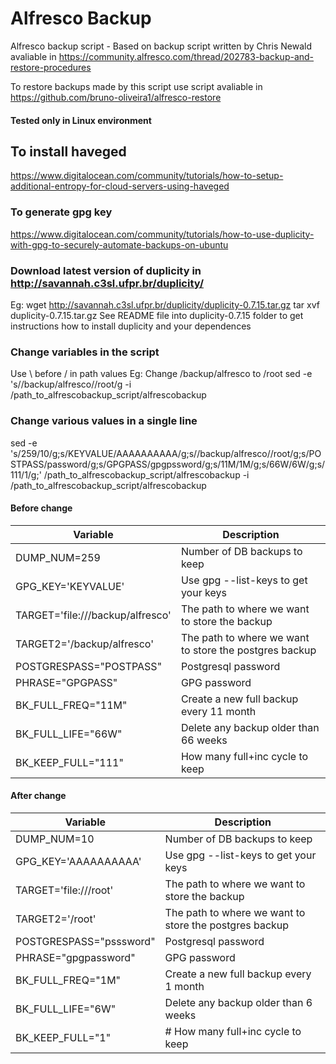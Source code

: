 # Alfresco Backup 
Alfresco backup script - Based on backup script written by Chris Newald avaliable in https://community.alfresco.com/thread/202783-backup-and-restore-procedures

To restore backups made by this script use script avaliable in https://github.com/bruno-oliveira1/alfresco-restore

#### Tested only in Linux environment

## To install haveged 
https://www.digitalocean.com/community/tutorials/how-to-setup-additional-entropy-for-cloud-servers-using-haveged

### To generate gpg key
https://www.digitalocean.com/community/tutorials/how-to-use-duplicity-with-gpg-to-securely-automate-backups-on-ubuntu

### Download latest version of duplicity in http://savannah.c3sl.ufpr.br/duplicity/
Eg: wget http://savannah.c3sl.ufpr.br/duplicity/duplicity-0.7.15.tar.gz
tar xvf duplicity-0.7.15.tar.gz
See README file into duplicity-0.7.15 folder to get instructions how to install duplicity and your dependences  

### Change variables in the script 
Use \ before / in path values
Eg: Change /backup/alfresco to /root 
sed -e 's/\/backup\/alfresco/\/root/g -i /path_to_alfrescobackup_script/alfrescobackup

### Change various values in a single line
sed -e 's/259/10/g;s/KEYVALUE/AAAAAAAAAA/g;s/\/backup\/alfresco/\/root/g;s/POSTPASS/password/g;s/GPGPASS/gpgpssword/g;s/11M/1M/g;s/66W/6W/g;s/111/1/g;' /path_to_alfrescobackup_script/alfrescobackup -i /path_to_alfrescobackup_script/alfrescobackup

#### Before change 

| Variable                          | Description                                             |
| --------------------------------- | ------------------------------------------------------- |
| DUMP_NUM=259				         	    |  Number of DB backups to keep                           |
| GPG_KEY='KEYVALUE'                |  Use gpg --list-keys to get your keys                   |
| TARGET='file:///backup/alfresco'  |  The path to where we want to store the backup          |
| TARGET2='/backup/alfresco'        |  The path to where we want to store the postgres backup |
| POSTGRESPASS="POSTPASS"           |  Postgresql password                                    |
| PHRASE="GPGPASS"                  |  GPG password                                           |
| BK_FULL_FREQ="11M" 			          |  Create a new full backup every 11 month                |
| BK_FULL_LIFE="66W" 					      |  Delete any backup older than 66 weeks                  |
| BK_KEEP_FULL="111" 					      |  How many full+inc cycle to keep                        |


#### After change 

| Variable                          | Description                                              |
| --------------------------------- | -------------------------------------------------------- |
| DUMP_NUM=10				         	      | Number of DB backups to keep                             |
| GPG_KEY='AAAAAAAAAA'              | Use gpg --list-keys to get your keys                   |
| TARGET='file:///root'             | The path to where we want to store the backup          |
| TARGET2='/root'                   | The path to where we want to store the postgres backup |
| POSTGRESPASS="psssword"           | Postgresql password                                    |
| PHRASE="gpgpassword"              | GPG password                                           |
| BK_FULL_FREQ="1M" 			          | Create a new full backup every 1 month                 |
| BK_FULL_LIFE="6W" 					      | Delete any backup older than 6 weeks                   |
| BK_KEEP_FULL="1"  					      | # How many full+inc cycle to keep                        |

